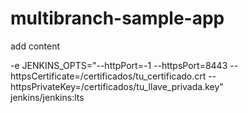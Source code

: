 # multibranch-sample-app

add content

-e JENKINS_OPTS="--httpPort=-1 --httpsPort=8443 --httpsCertificate=/certificados/tu_certificado.crt --httpsPrivateKey=/certificados/tu_llave_privada.key" \
jenkins/jenkins:lts
